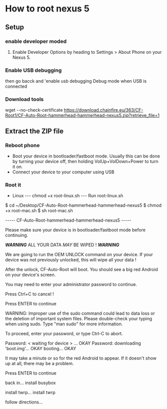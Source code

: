 # How to root nexus 5

## Setup

### enable developer moded

1. Enable Developer Options by heading to Settings > About Phone on your Nexus 5.

### Enable USB debugging
then go bacck and 
'enable usb debugging Debug mode when USB is connected 



### Download tools

wget --no-check-certificate https://download.chainfire.eu/363/CF-Root1/CF-Auto-Root-hammerhead-hammerhead-nexus5.zip?retrieve_file=1

## Extract the ZIP file

### Reboot phone
- Boot your device in bootloader/fastboot mode. Usually this can be done by turning your device off, then holding VolUp+VolDown+Power to turn it on.
- Connect your device to your computer using USB

### Root it
- Linux
--- chmod +x root-linux.sh
--- Run root-linux.sh




$ cd ~/Desktop/CF-Auto-Root-hammerhead-hammerhead-nexus5
$ chmod +x root-mac.sh
$ sh root-mac.sh

----- CF-Auto-Root-hammerhead-hammerhead-nexus5 -----

Please make sure your device is in bootloader/fastboot mode before continuing.

***WARNING*** ALL YOUR DATA *MAY* BE WIPED ! ***WARNING***

We are going to run the OEM UNLOCK command on your device. If your device
was not previously unlocked, this will wipe all your data !

After the unlock, CF-Auto-Root will boot. You should see a big red Android
on your device's screen.

You may need to enter your administrator password to continue.

Press Ctrl+C to cancel !

Press ENTER to continue

WARNING: Improper use of the sudo command could lead to data loss
or the deletion of important system files. Please double-check your
typing when using sudo. Type "man sudo" for more information.

To proceed, enter your password, or type Ctrl-C to abort.

Password:
< waiting for device >
... OKAY
Password:
downloading 'boot.img'... OKAY
booting... OKAY

It may take a minute or so for the red Android to appear. If it doesn't show up
at all, there may be a problem.

Press ENTER to continue




back in... install busybox

install twrp... install twrp

follow directions...

